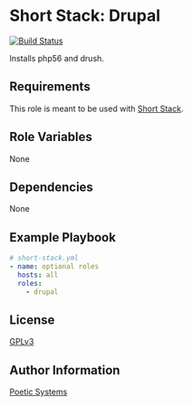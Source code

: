 Short Stack: Drupal
=========
[![Build Status](https://travis-ci.org/poetic/short-stack-drupal.svg)](https://travis-ci.org/poetic/short-stack-drupal)

Installs php56 and drush.

Requirements
------------

This role is meant to be used with [Short Stack](https://github.com/poetic/short-stack).

Role Variables
--------------

None

Dependencies
------------

None

Example Playbook
----------------

```yaml
# short-stack.yml
- name: optional roles
  hosts: all
  roles:
    - drupal
```

License
-------

[GPLv3](http://www.gnu.org/copyleft/gpl.html)

Author Information
------------------

[Poetic Systems](http://poeticsystems.com)
